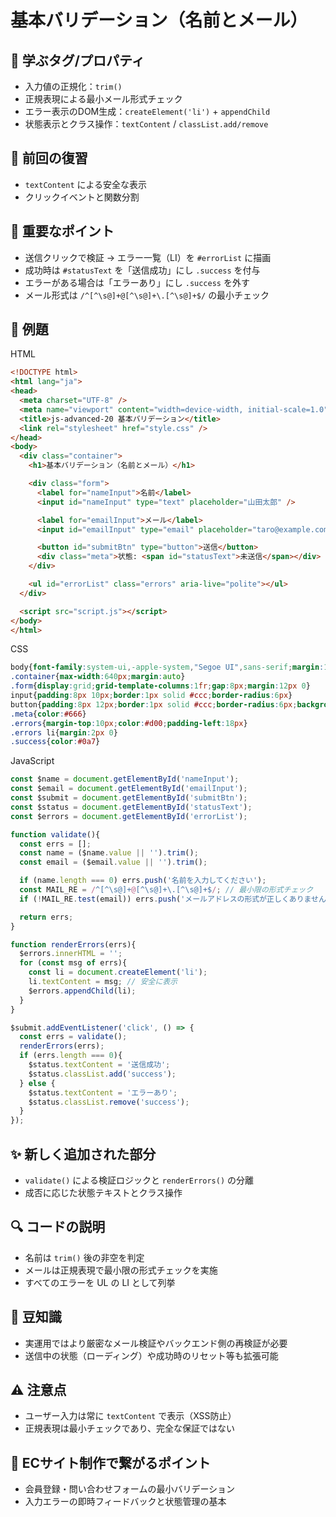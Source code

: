 # 基本バリデーション（名前とメール）

## 🧩 学ぶタグ/プロパティ
- 入力値の正規化：`trim()`
- 正規表現による最小メール形式チェック
- エラー表示のDOM生成：`createElement('li')` + `appendChild`
- 状態表示とクラス操作：`textContent` / `classList.add/remove`

## 🔁 前回の復習
- `textContent` による安全な表示
- クリックイベントと関数分割

## 📌 重要なポイント
- 送信クリックで検証 → エラー一覧（LI）を `#errorList` に描画
- 成功時は `#statusText` を「送信成功」にし `.success` を付与
- エラーがある場合は「エラーあり」にし `.success` を外す
- メール形式は `/^[^\s@]+@[^\s@]+\.[^\s@]+$/` の最小チェック

## 🧪 例題
HTML
```html
<!DOCTYPE html>
<html lang="ja">
<head>
  <meta charset="UTF-8" />
  <meta name="viewport" content="width=device-width, initial-scale=1.0" />
  <title>js-advanced-20 基本バリデーション</title>
  <link rel="stylesheet" href="style.css" />
</head>
<body>
  <div class="container">
    <h1>基本バリデーション（名前とメール）</h1>

    <div class="form">
      <label for="nameInput">名前</label>
      <input id="nameInput" type="text" placeholder="山田太郎" />

      <label for="emailInput">メール</label>
      <input id="emailInput" type="email" placeholder="taro@example.com" />

      <button id="submitBtn" type="button">送信</button>
      <div class="meta">状態: <span id="statusText">未送信</span></div>
    </div>

    <ul id="errorList" class="errors" aria-live="polite"></ul>
  </div>

  <script src="script.js"></script>
</body>
</html>
```

CSS
```css
body{font-family:system-ui,-apple-system,"Segoe UI",sans-serif;margin:16px}
.container{max-width:640px;margin:auto}
.form{display:grid;grid-template-columns:1fr;gap:8px;margin:12px 0}
input{padding:8px 10px;border:1px solid #ccc;border-radius:6px}
button{padding:8px 12px;border:1px solid #ccc;border-radius:6px;background:#f8f8f8}
.meta{color:#666}
.errors{margin-top:10px;color:#d00;padding-left:18px}
.errors li{margin:2px 0}
.success{color:#0a7}
```

JavaScript
```js
const $name = document.getElementById('nameInput');
const $email = document.getElementById('emailInput');
const $submit = document.getElementById('submitBtn');
const $status = document.getElementById('statusText');
const $errors = document.getElementById('errorList');

function validate(){
  const errs = [];
  const name = ($name.value || '').trim();
  const email = ($email.value || '').trim();

  if (name.length === 0) errs.push('名前を入力してください');
  const MAIL_RE = /^[^\s@]+@[^\s@]+\.[^\s@]+$/; // 最小限の形式チェック
  if (!MAIL_RE.test(email)) errs.push('メールアドレスの形式が正しくありません');

  return errs;
}

function renderErrors(errs){
  $errors.innerHTML = '';
  for (const msg of errs){
    const li = document.createElement('li');
    li.textContent = msg; // 安全に表示
    $errors.appendChild(li);
  }
}

$submit.addEventListener('click', () => {
  const errs = validate();
  renderErrors(errs);
  if (errs.length === 0){
    $status.textContent = '送信成功';
    $status.classList.add('success');
  } else {
    $status.textContent = 'エラーあり';
    $status.classList.remove('success');
  }
});
```

## ✨ 新しく追加された部分
- `validate()` による検証ロジックと `renderErrors()` の分離
- 成否に応じた状態テキストとクラス操作

## 🔍 コードの説明
- 名前は `trim()` 後の非空を判定
- メールは正規表現で最小限の形式チェックを実施
- すべてのエラーを UL の LI として列挙

## 📖 豆知識
- 実運用ではより厳密なメール検証やバックエンド側の再検証が必要
- 送信中の状態（ローディング）や成功時のリセット等も拡張可能

## ⚠️ 注意点
- ユーザー入力は常に `textContent` で表示（XSS防止）
- 正規表現は最小チェックであり、完全な保証ではない

## 🛒 ECサイト制作で繋がるポイント
- 会員登録・問い合わせフォームの最小バリデーション
- 入力エラーの即時フィードバックと状態管理の基本
